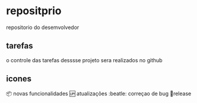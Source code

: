 # repositprio
repositorio do desemvolvedor

## tarefas
o  controle das tarefas desssse projeto sera realizados no github
##  icones
:package: novas funcionalidades
:up: atualizações
:beatle: correçao de bug
:checkered_flag:release
